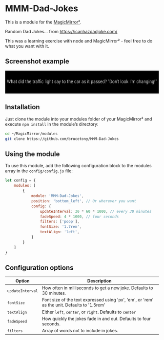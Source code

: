 # MMM-Dad-Jokes

This is a module for the [MagicMirror²](https://github.com/MagicMirrorOrg/MagicMirror/).

Random Dad Jokes... from <https://icanhazdadjoke.com/>

This was a learning exercise with node and MagicMirror² - feel free to do what you want with it.

## Screenshot example

![screenshot](screenshot.png)

## Installation

Just clone the module into your modules folder of your MagicMirror² and execute `npm install` in the module’s directory:

```bash
cd ~/MagicMirror/modules
git clone https://github.com/brucetony/MMM-Dad-Jokes
```

## Using the module

To use this module, add the following configuration block to the modules array in the `config/config.js` file:

```js
let config = {
    modules: [
        {
            module: 'MMM-Dad-Jokes',
            position: 'bottom_left', // Or wherever you want
            config: {
                updateInterval: 30 * 60 * 1000, // every 30 minutes
                fadeSpeed: 4 * 1000, // four seconds
                filters: ['poop'],
                fontSize: '1.7rem',
                textAlign: 'left',
            }
        }
    ]
}
```

## Configuration options

| Option           | Description                                                                                  |
|------------------|----------------------------------------------------------------------------------------------|
| `updateInterval` | How often in milliseconds to get a new joke. Defaults to 30 minutes.                         |               
| `fontSize`       | Font size of the text expressed using 'px', 'em', or 'rem' as the unit. Defaults to '1.5rem' |
| `textAlign`      | Either `left`, `center`, or `right`. Defaults to `center`                                    |
| `fadeSpeed`      | How quickly the jokes fade in and out. Defaults to four seconds.                             |
| `filters`        | Array of words not to include in jokes.                                                      |
